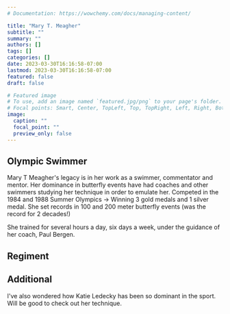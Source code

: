 ```yaml
---
# Documentation: https://wowchemy.com/docs/managing-content/

title: "Mary T. Meagher"
subtitle: ""
summary: ""
authors: []
tags: []
categories: []
date: 2023-03-30T16:16:58-07:00
lastmod: 2023-03-30T16:16:58-07:00
featured: false
draft: false

# Featured image
# To use, add an image named `featured.jpg/png` to your page's folder.
# Focal points: Smart, Center, TopLeft, Top, TopRight, Left, Right, BottomLeft, Bottom, BottomRight.
image:
  caption: ""
  focal_point: ""
  preview_only: false
---
```

## Olympic Swimmer

Mary T Meagher's legacy is in her work as a swimmer, commentator and mentor. Her dominance in butterfly events have had coaches and other swimmers studying her technique in order to emulate her. 
Competed in the 1984 and 1988 Summer Olympics -> Winning 3 gold medals and 1 silver medal. She set records in 100 and 200 meter butterfly events (was the record for 2 decades!)

She trained for several hours a day, six days a week, under the guidance of her coach, Paul Bergen.

## Regiment 



## Additional
I've also wondered how Katie Ledecky has been so dominant in the sport. Will be good to check out her technique.  